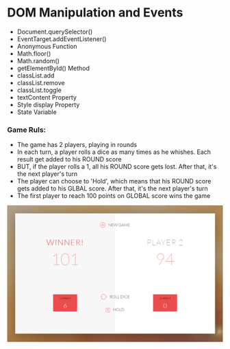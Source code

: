 # DOM Manipulation and Events
- Document.querySelector()
- EventTarget.addEventListener()
- Anonymous Function
- Math.floor()
- Math.random()
- getElementById() Method
- classList.add
- classList.remove
- classList.toggle
- textContent Property
- Style display Property
- State Variable

### Game Ruls:
- The game has 2 players, playing in rounds
- In each turn, a player rolls a dice as many times as he whishes. Each result get added to his ROUND score
- BUT, if the player rolls a 1, all his ROUND score gets lost. After that, it's the next player's turn
- The player can choose to 'Hold', which means that his ROUND score gets added to his GLBAL score. After that, it's the next player's turn
- The first player to reach 100 points on GLOBAL score wins the game

![screenshot](Screenshot_1.png)
